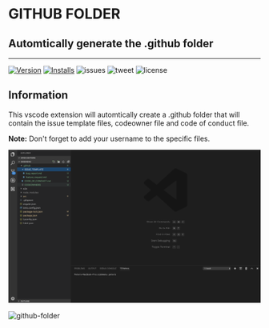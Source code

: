 # GITHUB FOLDER
## Automtically generate the .github folder
-------------------
[![Version](https://vsmarketplacebadge.apphb.com/version/peterhdd.github-folder.svg)](https://marketplace.visualstudio.com/items?itemName=PeterHdd.github-folder)
[![Installs](https://vsmarketplacebadge.apphb.com/installs/peterhdd.github-folder.svg)](https://marketplace.visualstudio.com/items?itemName=peterhdd.firebase-firestore-snippets)
![issues](https://img.shields.io/github/issues/PeterHdd/github-folder.svg)
![tweet](https://img.shields.io/twitter/url/https/github.com/PeterHdd/github-folder.svg?style=social)
![license](https://img.shields.io/github/license/PeterHdd/github-folder.svg)

## Information

This vscode extension will automtically create a .github folder that will contain the issue template files, codeowner file and code of conduct file.

**Note:** Don't forget to add your username to the specific files.


![template-image](images/templateImage.png)

![github-folder](https://media.giphy.com/media/JRCnf848hWediiYPkz/giphy.gif)